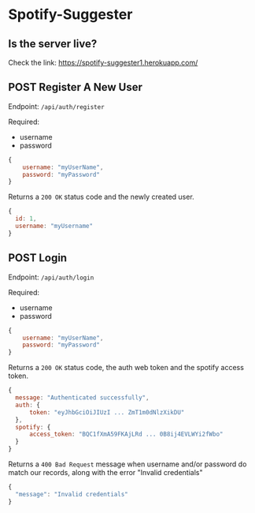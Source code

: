 # Spotify-Suggester

## Is the server live?

Check the link:
https://spotify-suggester1.herokuapp.com/

## POST Register A New User

Endpoint: `/api/auth/register`

Required:

-   username
-   password

```js
{
    username: "myUserName",
    password: "myPassword"
}
```

Returns a `200 OK` status code and the newly created user.

```js
{
  id: 1,
  username: "myUsername"
}
```

## POST Login

Endpoint: `/api/auth/login`

Required:

-   username
-   password

```js
{
    username: "myUserName",
    password: "myPassword"
}
```

Returns a `200 OK` status code, the auth web token and the spotify access token.

```js
{
  message: "Authenticated successfully",
  auth: {
      token: "eyJhbGciOiJIUzI ... ZmT1m0dNlzXikDU"
  },
  spotify: {
      access_token: "BQC1fXmA59FKAjLRd ... 0B8ij4EVLWYi2fWbo"
  }
}
```

Returns a `400 Bad Request` message when username and/or password do match our records, along with the error "Invalid credentials"

```js
{
  "message": "Invalid credentials"
}
```
